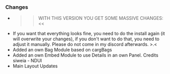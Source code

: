 ### Changes ###

  * >> WITH THIS VERSION YOU GET SOME MASSIVE CHANGES: <<
  * If you want that everything looks fine, you need to do the install again (it will overwrite your changes), if you don't want to do that, you need to adjust it manually. Please do not come in my discord afterwards. >.<
  * Added an own Bag Module based on cargBags
  * Added an own Embed Module to use Details in an own Panel. Credits siweia - NDUI
  * Main Layout Updates

